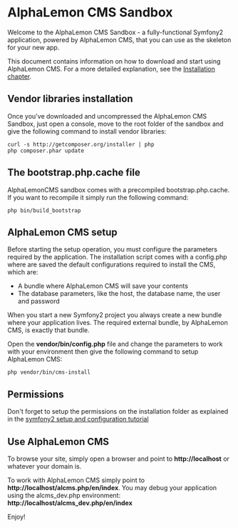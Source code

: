 AlphaLemon CMS Sandbox
========================

Welcome to the AlphaLemon CMS Sandbox - a fully-functional Symfony2  
application, powered by AlphaLemon CMS, that you can use as the skeleton 
for your new app. 

This document contains information on how to download and start using AlphaLemon CMS.
For a more detailed explanation, see the
[Installation chapter](http://http://alphalemon.com/how-to-install-alphalemon-cms).

Vendor libraries installation
-----------------------------

Once you've downloaded and uncompressed the AlphaLemon CMS Sandbox, just open a console, 
move to the root folder of the sandbox and give the following command to install vendor 
libraries:

    curl -s http://getcomposer.org/installer | php
    php composer.phar update


The bootstrap.php.cache file
----------------------------
AlphaLemonCMS sandbox comes with a precompiled bootstrap.php.cache. If you want to recompile it simply run the
following command:

    php bin/build_bootstrap


AlphaLemon CMS setup
--------------------

Before starting the setup operation, you must configure the parameters required by the application.
The installation script comes with a config.php where are saved the default configurations required 
to install the CMS, which are:

- A bundle where AlphaLemon CMS will save your contents
- The database parameters, like the host, the database name, the user and password

When you start a new Symfony2 project you always create a new bundle where your application lives. 
The required external bundle, by AlphaLemon CMS, is exactly that bundle.

Open the **vendor/bin/config.php** file and change the parameters to work with your environment then give the following 
command to setup AlphaLemon CMS: 

    php vendor/bin/cms-install

Permissions
-----------
Don't forget to setup the permissions on the installation folder as explained in the [symfony2 setup and configuration
tutorial](http://symfony.com/doc/current/book/installation.html#configuration-and-setup)


Use AlphaLemon CMS
------------------

To browse your site, simply open a browser and point to **http://localhost** or whatever your domain is.

To work with AlphaLemon CMS simply point to **http://localhost/alcms.php/en/index**. You may debug your
application using the alcms_dev.php environment: **http://localhost/alcms_dev.php/en/index**

Enjoy!

